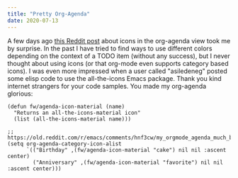 ```yaml
---
title: "Pretty Org-Agenda"
date: 2020-07-13
---
```


A few days ago [this Reddit post][post] about icons in the org-agenda view took
me by surprise. In the past I have tried to find ways to use different colors
depending on the context of a TODO item (without any success), but I never
thought about using icons (or that org-mode even supports category based icons).
I was even more impressed when a user called "asiledeneg" posted some elisp code
to use the all-the-icons Emacs package. Thank you kind internet strangers for
your code samples. You made my org-agenda glorious:

``` emacs-lisp
(defun fw/agenda-icon-material (name)
  "Returns an all-the-icons-material icon"
  (list (all-the-icons-material name)))

;; https://old.reddit.com/r/emacs/comments/hnf3cw/my_orgmode_agenda_much_better_now_with_category/
(setq org-agenda-category-icon-alist
      `(("Birthday" ,(fw/agenda-icon-material "cake") nil nil :ascent center)
        ("Anniversary" ,(fw/agenda-icon-material "favorite") nil nil :ascent center)))
```

[post]: https://www.reddit.com/r/emacs/comments/hnf3cw/my_orgmode_agenda_much_better_now_with_category/
